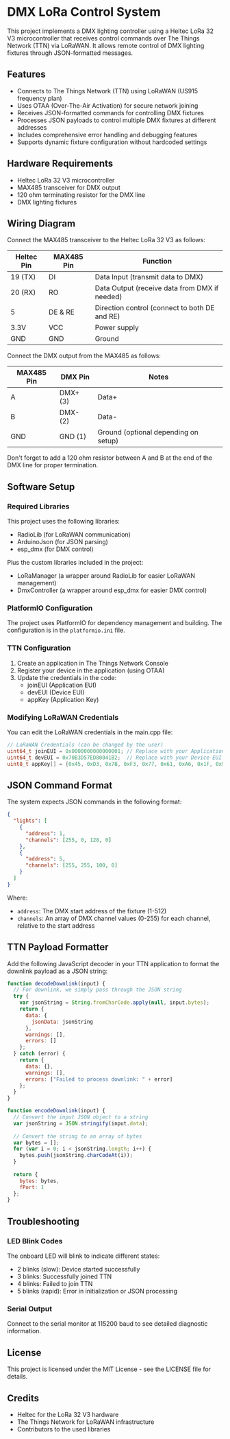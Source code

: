 # DMX LoRa Control System

This project implements a DMX lighting controller using a Heltec LoRa 32 V3 microcontroller that receives control commands over The Things Network (TTN) via LoRaWAN. It allows remote control of DMX lighting fixtures through JSON-formatted messages.

## Features

- Connects to The Things Network (TTN) using LoRaWAN (US915 frequency plan)
- Uses OTAA (Over-The-Air Activation) for secure network joining
- Receives JSON-formatted commands for controlling DMX fixtures
- Processes JSON payloads to control multiple DMX fixtures at different addresses
- Includes comprehensive error handling and debugging features
- Supports dynamic fixture configuration without hardcoded settings

## Hardware Requirements

- Heltec LoRa 32 V3 microcontroller
- MAX485 transceiver for DMX output
- 120 ohm terminating resistor for the DMX line
- DMX lighting fixtures

## Wiring Diagram

Connect the MAX485 transceiver to the Heltec LoRa 32 V3 as follows:

| Heltec Pin | MAX485 Pin | Function |
|------------|------------|----------|
| 19 (TX)    | DI         | Data Input (transmit data to DMX) |
| 20 (RX)    | RO         | Data Output (receive data from DMX if needed) |
| 5          | DE & RE    | Direction control (connect to both DE and RE) |
| 3.3V       | VCC        | Power supply |
| GND        | GND        | Ground |

Connect the DMX output from the MAX485 as follows:

| MAX485 Pin | DMX Pin   | Notes |
|------------|-----------|-------|
| A          | DMX+ (3)  | Data+ |
| B          | DMX- (2)  | Data- |
| GND        | GND (1)   | Ground (optional depending on setup) |

Don't forget to add a 120 ohm resistor between A and B at the end of the DMX line for proper termination.

## Software Setup

### Required Libraries

This project uses the following libraries:
- RadioLib (for LoRaWAN communication)
- ArduinoJson (for JSON parsing)
- esp_dmx (for DMX control)

Plus the custom libraries included in the project:
- LoRaManager (a wrapper around RadioLib for easier LoRaWAN management)
- DmxController (a wrapper around esp_dmx for easier DMX control)

### PlatformIO Configuration

The project uses PlatformIO for dependency management and building. The configuration is in the `platformio.ini` file.

### TTN Configuration

1. Create an application in The Things Network Console
2. Register your device in the application (using OTAA)
3. Update the credentials in the code:
   - joinEUI (Application EUI)
   - devEUI (Device EUI)
   - appKey (Application Key)

### Modifying LoRaWAN Credentials

You can edit the LoRaWAN credentials in the main.cpp file:

```cpp
// LoRaWAN Credentials (can be changed by the user)
uint64_t joinEUI = 0x0000000000000001; // Replace with your Application EUI
uint64_t devEUI = 0x70B3D57ED80041B2;  // Replace with your Device EUI
uint8_t appKey[] = {0x45, 0xD3, 0x7B, 0xF3, 0x77, 0x61, 0xA6, 0x1F, 0x9F, 0x07, 0x1F, 0xE1, 0x6D, 0x4F, 0x57, 0x77}; // Replace with your Application Key
```

## JSON Command Format

The system expects JSON commands in the following format:

```json
{
  "lights": [
    {
      "address": 1,
      "channels": [255, 0, 128, 0]
    },
    {
      "address": 5,
      "channels": [255, 255, 100, 0]
    }
  ]
}
```

Where:
- `address`: The DMX start address of the fixture (1-512)
- `channels`: An array of DMX channel values (0-255) for each channel, relative to the start address

## TTN Payload Formatter

Add the following JavaScript decoder in your TTN application to format the downlink payload as a JSON string:

```javascript
function decodeDownlink(input) {
  // For downlink, we simply pass through the JSON string
  try {
    var jsonString = String.fromCharCode.apply(null, input.bytes);
    return {
      data: {
        jsonData: jsonString
      },
      warnings: [],
      errors: []
    };
  } catch (error) {
    return {
      data: {},
      warnings: [],
      errors: ["Failed to process downlink: " + error]
    };
  }
}

function encodeDownlink(input) {
  // Convert the input JSON object to a string
  var jsonString = JSON.stringify(input.data);
  
  // Convert the string to an array of bytes
  var bytes = [];
  for (var i = 0; i < jsonString.length; i++) {
    bytes.push(jsonString.charCodeAt(i));
  }
  
  return {
    bytes: bytes,
    fPort: 1
  };
}
```

## Troubleshooting

### LED Blink Codes

The onboard LED will blink to indicate different states:
- 2 blinks (slow): Device started successfully
- 3 blinks: Successfully joined TTN
- 4 blinks: Failed to join TTN
- 5 blinks (rapid): Error in initialization or JSON processing

### Serial Output

Connect to the serial monitor at 115200 baud to see detailed diagnostic information.

## License

This project is licensed under the MIT License - see the LICENSE file for details.

## Credits

- Heltec for the LoRa 32 V3 hardware
- The Things Network for LoRaWAN infrastructure
- Contributors to the used libraries 